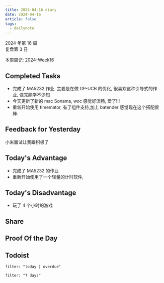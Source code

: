 ```yaml
---
title: 2024-04-16 diary
date: 2024-04-16
article: false
tags:
  - dailynote
---
```


2024 年第 16 周  
复盘第 3 日

本周周记: [2024-Week16](2024-Week16)

## Completed Tasks
- 完成了 MA5232 作业, 主要是在做 GP-UCB 的优化, 很喜欢这种引导式的作业, 做完能学不少知
- 今天更新了新的 mac Sonama, woc 感觉好流畅, 爱了!!!
- 重新开始使用 timemator, 有了组件支持,加上 batender 感觉现在这个搭配很棒.
## Feedback for Yesterday
小米面试让我跟积极了

## Today's Advantage
- 完成了 MA5232 的作业
- 重新开始使用了一个轻量的计时软件,

## Today's Disadvantage
- 玩了 4 个小时的游戏

## Share

## Proof Of the Day

## Todoist
```todoist
filter: "today | overdue"
```
```todoist
filter: "7 days"
```